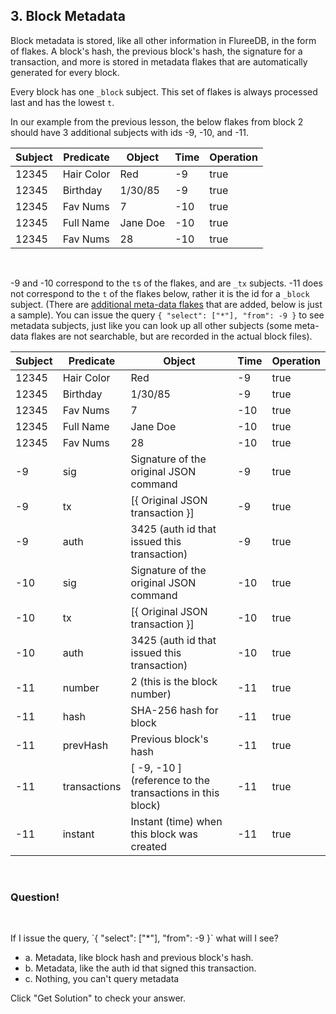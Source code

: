 ## 3. Block Metadata

Block metadata is stored, like all other information in FlureeDB, in the form of flakes. A block's hash, the previous block's hash, the signature for a transaction, and more is stored in metadata flakes that are automatically generated for every block. 

Every block has one `_block` subject. This set of flakes is always processed last and has the lowest `t`. 

In our example from the previous lesson, the below flakes from block 2 should have 3 additional subjects with ids -9, -10, and -11. 

Subject | Predicate | Object | Time | Operation
-- | -- | -- | -- | --
12345 | Hair Color | Red | -9 | true
12345 | Birthday | 1/30/85 | -9 | true
12345 | Fav Nums | 7 | -10 | true
12345 | Full Name | Jane Doe | -10 | true
12345 | Fav Nums | 28 | -10 | true
<br/>

-9 and -10 correspond to the `t`s of the flakes, and are `_tx` subjects. -11 does not correspond to the `t` of the flakes below, rather it is the id for a `_block` subject. (There are <a href="/docs/infrastructure/db-infrastructure#block-metadata" target="_blank">additional meta-data flakes</a> that are added, below is just a sample). You can issue the query `{ "select": ["*"], "from": -9 }` to see metadata subjects, just like you can look up all other subjects (some meta-data flakes are not searchable, but are recorded in the actual block files).

Subject | Predicate | Object | Time | Operation
-- | -- | -- | -- | --
12345 | Hair Color | Red | -9 | true
12345 | Birthday | 1/30/85 | -9 | true
12345 | Fav Nums | 7 | -10 | true
12345 | Full Name | Jane Doe | -10 | true
12345 | Fav Nums | 28 | -10 | true
-9 | sig | Signature of the original JSON command | -9 | true
-9 | tx | [{ Original JSON transaction }] | -9 |true
-9 | auth | 3425 (auth id that issued this transaction) | -9 | true
-10 | sig | Signature of the original JSON command | -10 | true
-10 | tx | [{ Original JSON transaction }] | -10 |true
-10 | auth | 3425 (auth id that issued this transaction) | -10 | true 
-11 | number | 2 (this is the block number) | -11 | true
-11 | hash | SHA-256 hash for block | -11 | true
-11| prevHash | Previous block's hash | -11 | true
-11 | transactions| [ -9, -10 ] (reference to the transactions in this block) | -11 | true
-11 | instant | Instant (time) when this block was created | -11 | true
<br/>


<div class="challenge">
<h3>Question!</h3>
<br/>
<p>If I issue the query, `{ "select": ["*"], "from": -9 }` what will I see?</p>
<ul>
    <li>a. Metadata, like block hash and previous block's hash.</li>
    <li>b. Metadata, like the auth id that signed this transaction.</li>
    <li>c. Nothing, you can't query metadata</li>
</ul>
<p>Click "Get Solution" to check your answer. </p>
</div>
<br/>
<br/>